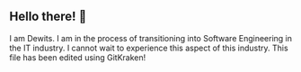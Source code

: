## Hello there! 👋

I am Dewits. I am in the process of transitioning into Software Engineering in the IT industry. I cannot wait to experience this aspect of this industry.
This file has been edited using GitKraken!
<!--
**dewits15/dewits15** is a ✨ _special_ ✨ repository because its `README.md` (this file) appears on your GitHub profile.

Here are some ideas to get you started:

- 🔭 I’m currently working on ...
- 🌱 I’m currently learning ...
- 👯 I’m looking to collaborate on ...
- 🤔 I’m looking for help with ...
- 💬 Ask me about ...
- 📫 How to reach me: ...
- 😄 Pronouns: ...
- ⚡ Fun fact: ...
-->

